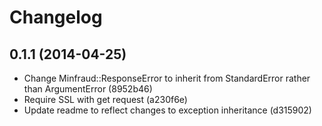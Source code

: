 # Changelog

## 0.1.1 (2014-04-25)

- Change Minfraud::ResponseError to inherit from StandardError rather than ArgumentError (8952b46)
- Require SSL with get request (a230f6e)
- Update readme to reflect changes to exception inheritance (d315902)
